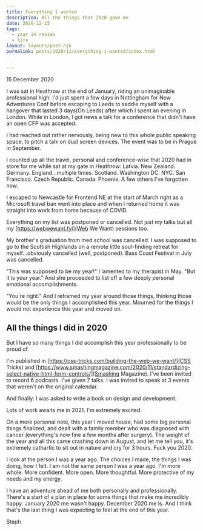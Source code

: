 ```yaml
---
title: Everything I wanted
description: All the things that 2020 gave me
date: 2020-12-15
tags:
  - year in review
  - life
layout: layouts/post.njk
permalink: posts/2020/12/everything-i-wanted/index.html


---
```


<p class="blog-post__date">15 December 2020</p>


I was sat in Heathrow at the end of January, riding an unimaginable professional high. I'd just spent a few days in Nottingham for New Adventures Conf before escaping to Leeds to saddle myself with a hangover that lasted 3 days(Oh Leeds) after which I spent an evening in London. While in London, I got news a talk for a conference that didn't have an open CFP was accepted. 

I had reached out rather nervously, being new to this whole public speaking space, to pitch a talk on dual screen devices. The event was to be in Prague in September. 

I counted up all the travel, personal and conference-wise that 2020 had in store for me while sat at my gate in Heathrow: Latvia. New Zealand. Germany. England...multiple times. Scotland. Washington DC. NYC. San Francisco. Czech Republic. Canada. Phoenix. A few others I've forgotten now.

I escaped to Newcastle for Frontend NE at the start of March right as a Microsoft travel ban went into place and when I returned home it was straight into work from home because of COVID. 

Everything on my list was postponed or cancelled. Not just my talks but all my [https://webwewant.fyi](Web We Want) sessions too. 

My brother's graduation from med school was cancelled. I was supposed to go to the Scottish Highlands on a remote little soul-finding retreat for myself...obviously cancelled (well, postponed). Bass Coast Festival in July was cancelled. 

"This was supposed to be my year!" I lamented to my therapist in May. "But it is your year." And she proceeded to list off a few deeply personal emotional accomplishments. 

"You're right." And I reframed my year around those things, thinking those would be the only things I accomplished this year. Mourned for the things I would not experience this year and moved on. 

## All the things I did in 2020

But I have so many things I did accomplish this year professionally to be proud of.

I'm published in [https://css-tricks.com/building-the-web-we-want/](CSS Tricks) and [https://www.smashingmagazine.com/2020/11/standardizing-select-native-html-form-controls/](Smashing Magazine). 
I've been invited to record 6 podcasts. 
I've given 7 talks.
I was invited to speak at 3 events that weren't on the original calendar. 

And finally: I was asked to write a book on design and development. 

Lots of work awaits me in 2021. I'm extremely excited.

On a more personal note, this year I moved house, had some big personal things finalized, and dealt with a family member who was diagnosed with cancer (everything's now fine a few months after surgery). The weight of the year and all this came crashing down in August, and let me tell you, it's extremely cathartic to sit out in nature and cry for 3 hours. Fuck you 2020. 

I look at the person I was a year ago. The choices I made, the things I was doing, how I felt. I am not the same person I was a year ago. I'm more whole. More confident. More open. More thoughtful. More protective of my needs and my energy. 

I have an adventure ahead of me both personally and professionally. There's a start of a plan in place for some things that make me incredibly happy. January 2020 me wasn't happy. December 2020 me is. And I think that's the last thing I was expecting to feel at the end of this year.

Steph

